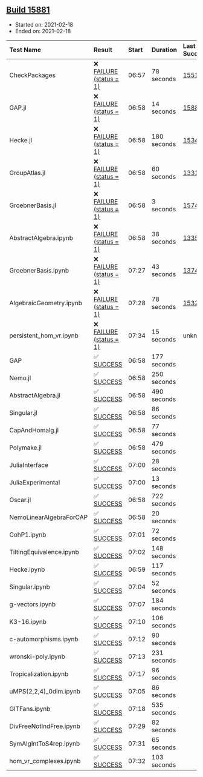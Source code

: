 ## [Build 15881](https://oscarci.mathematik.uni-kl.de/job/oscar/15881/)

* Started on: 2021-02-18
* Ended on: 2021-02-18

| Test Name    | Result | Start | Duration | Last Success | First Failure |
|:-------------|:-------|:------|:---------|:-------------|:--------------|
| CheckPackages | ❌ [FAILURE (status = 1)](https://oscarci.mathematik.uni-kl.de/job/oscar/15881/artifact/logs/build-15881/CheckPackages.log) | 06:57 | 78 seconds | [15514](https://oscarci.mathematik.uni-kl.de/job/oscar/15514/) | [15515](https://oscarci.mathematik.uni-kl.de/job/oscar/15515/) |
| GAP.jl | ❌ [FAILURE (status = 1)](https://oscarci.mathematik.uni-kl.de/job/oscar/15881/artifact/logs/build-15881/GAP.jl.log) | 06:58 | 14 seconds | [15880](https://oscarci.mathematik.uni-kl.de/job/oscar/15880/) | [15881](https://oscarci.mathematik.uni-kl.de/job/oscar/15881/) |
| Hecke.jl | ❌ [FAILURE (status = 1)](https://oscarci.mathematik.uni-kl.de/job/oscar/15881/artifact/logs/build-15881/Hecke.jl.log) | 06:58 | 180 seconds | [15344](https://oscarci.mathematik.uni-kl.de/job/oscar/15344/) | [15348](https://oscarci.mathematik.uni-kl.de/job/oscar/15348/) |
| GroupAtlas.jl | ❌ [FAILURE (status = 1)](https://oscarci.mathematik.uni-kl.de/job/oscar/15881/artifact/logs/build-15881/GroupAtlas.jl.log) | 06:58 | 60 seconds | [13311](https://oscarci.mathematik.uni-kl.de/job/oscar/13311/) | [13312](https://oscarci.mathematik.uni-kl.de/job/oscar/13312/) |
| GroebnerBasis.jl | ❌ [FAILURE (status = 1)](https://oscarci.mathematik.uni-kl.de/job/oscar/15881/artifact/logs/build-15881/GroebnerBasis.jl.log) | 06:58 | 3 seconds | [15745](https://oscarci.mathematik.uni-kl.de/job/oscar/15745/) | [15746](https://oscarci.mathematik.uni-kl.de/job/oscar/15746/) |
| AbstractAlgebra.ipynb | ❌ [FAILURE (status = 1)](https://oscarci.mathematik.uni-kl.de/job/oscar/15881/artifact/logs/build-15881/AbstractAlgebra.ipynb.log) | 06:58 | 38 seconds | [13355](https://oscarci.mathematik.uni-kl.de/job/oscar/13355/) | [13356](https://oscarci.mathematik.uni-kl.de/job/oscar/13356/) |
| GroebnerBasis.ipynb | ❌ [FAILURE (status = 1)](https://oscarci.mathematik.uni-kl.de/job/oscar/15881/artifact/logs/build-15881/GroebnerBasis.ipynb.log) | 07:27 | 43 seconds | [13748](https://oscarci.mathematik.uni-kl.de/job/oscar/13748/) | [13749](https://oscarci.mathematik.uni-kl.de/job/oscar/13749/) |
| AlgebraicGeometry.ipynb | ❌ [FAILURE (status = 1)](https://oscarci.mathematik.uni-kl.de/job/oscar/15881/artifact/logs/build-15881/AlgebraicGeometry.ipynb.log) | 07:28 | 78 seconds | [15322](https://oscarci.mathematik.uni-kl.de/job/oscar/15322/) | [15323](https://oscarci.mathematik.uni-kl.de/job/oscar/15323/) |
| persistent_hom_vr.ipynb | ❌ [FAILURE (status = 1)](https://oscarci.mathematik.uni-kl.de/job/oscar/15881/artifact/logs/build-15881/persistent_hom_vr.ipynb.log) | 07:34 | 15 seconds | unknown | unknown |
| GAP | ✅ [SUCCESS](https://oscarci.mathematik.uni-kl.de/job/oscar/15881/artifact/logs/build-15881/GAP.log) | 06:58 | 177 seconds |  |  |
| Nemo.jl | ✅ [SUCCESS](https://oscarci.mathematik.uni-kl.de/job/oscar/15881/artifact/logs/build-15881/Nemo.jl.log) | 06:58 | 250 seconds |  |  |
| AbstractAlgebra.jl | ✅ [SUCCESS](https://oscarci.mathematik.uni-kl.de/job/oscar/15881/artifact/logs/build-15881/AbstractAlgebra.jl.log) | 06:58 | 490 seconds |  |  |
| Singular.jl | ✅ [SUCCESS](https://oscarci.mathematik.uni-kl.de/job/oscar/15881/artifact/logs/build-15881/Singular.jl.log) | 06:58 | 86 seconds |  |  |
| CapAndHomalg.jl | ✅ [SUCCESS](https://oscarci.mathematik.uni-kl.de/job/oscar/15881/artifact/logs/build-15881/CapAndHomalg.jl.log) | 06:58 | 77 seconds |  |  |
| Polymake.jl | ✅ [SUCCESS](https://oscarci.mathematik.uni-kl.de/job/oscar/15881/artifact/logs/build-15881/Polymake.jl.log) | 06:58 | 479 seconds |  |  |
| JuliaInterface | ✅ [SUCCESS](https://oscarci.mathematik.uni-kl.de/job/oscar/15881/artifact/logs/build-15881/JuliaInterface.log) | 07:00 | 28 seconds |  |  |
| JuliaExperimental | ✅ [SUCCESS](https://oscarci.mathematik.uni-kl.de/job/oscar/15881/artifact/logs/build-15881/JuliaExperimental.log) | 07:00 | 13 seconds |  |  |
| Oscar.jl | ✅ [SUCCESS](https://oscarci.mathematik.uni-kl.de/job/oscar/15881/artifact/logs/build-15881/Oscar.jl.log) | 06:58 | 722 seconds |  |  |
| NemoLinearAlgebraForCAP | ✅ [SUCCESS](https://oscarci.mathematik.uni-kl.de/job/oscar/15881/artifact/logs/build-15881/NemoLinearAlgebraForCAP.log) | 06:58 | 20 seconds |  |  |
| CohP1.ipynb | ✅ [SUCCESS](https://oscarci.mathematik.uni-kl.de/job/oscar/15881/artifact/logs/build-15881/CohP1.ipynb.log) | 07:01 | 72 seconds |  |  |
| TiltingEquivalence.ipynb | ✅ [SUCCESS](https://oscarci.mathematik.uni-kl.de/job/oscar/15881/artifact/logs/build-15881/TiltingEquivalence.ipynb.log) | 07:02 | 148 seconds |  |  |
| Hecke.ipynb | ✅ [SUCCESS](https://oscarci.mathematik.uni-kl.de/job/oscar/15881/artifact/logs/build-15881/Hecke.ipynb.log) | 06:59 | 117 seconds |  |  |
| Singular.ipynb | ✅ [SUCCESS](https://oscarci.mathematik.uni-kl.de/job/oscar/15881/artifact/logs/build-15881/Singular.ipynb.log) | 07:04 | 52 seconds |  |  |
| g-vectors.ipynb | ✅ [SUCCESS](https://oscarci.mathematik.uni-kl.de/job/oscar/15881/artifact/logs/build-15881/g-vectors.ipynb.log) | 07:07 | 184 seconds |  |  |
| K3-16.ipynb | ✅ [SUCCESS](https://oscarci.mathematik.uni-kl.de/job/oscar/15881/artifact/logs/build-15881/K3-16.ipynb.log) | 07:10 | 106 seconds |  |  |
| c-automorphisms.ipynb | ✅ [SUCCESS](https://oscarci.mathematik.uni-kl.de/job/oscar/15881/artifact/logs/build-15881/c-automorphisms.ipynb.log) | 07:12 | 90 seconds |  |  |
| wronski-poly.ipynb | ✅ [SUCCESS](https://oscarci.mathematik.uni-kl.de/job/oscar/15881/artifact/logs/build-15881/wronski-poly.ipynb.log) | 07:13 | 231 seconds |  |  |
| Tropicalization.ipynb | ✅ [SUCCESS](https://oscarci.mathematik.uni-kl.de/job/oscar/15881/artifact/logs/build-15881/Tropicalization.ipynb.log) | 07:17 | 96 seconds |  |  |
| uMPS(2,2,4)_0dim.ipynb | ✅ [SUCCESS](https://oscarci.mathematik.uni-kl.de/job/oscar/15881/artifact/logs/build-15881/uMPS-2-2-4-_0dim.ipynb.log) | 07:05 | 86 seconds |  |  |
| GITFans.ipynb | ✅ [SUCCESS](https://oscarci.mathematik.uni-kl.de/job/oscar/15881/artifact/logs/build-15881/GITFans.ipynb.log) | 07:18 | 535 seconds |  |  |
| DivFreeNotIndFree.ipynb | ✅ [SUCCESS](https://oscarci.mathematik.uni-kl.de/job/oscar/15881/artifact/logs/build-15881/DivFreeNotIndFree.ipynb.log) | 07:29 | 82 seconds |  |  |
| SymAlgIntToS4rep.ipynb | ✅ [SUCCESS](https://oscarci.mathematik.uni-kl.de/job/oscar/15881/artifact/logs/build-15881/SymAlgIntToS4rep.ipynb.log) | 07:31 | 65 seconds |  |  |
| hom_vr_complexes.ipynb | ✅ [SUCCESS](https://oscarci.mathematik.uni-kl.de/job/oscar/15881/artifact/logs/build-15881/hom_vr_complexes.ipynb.log) | 07:32 | 103 seconds |  |  |
